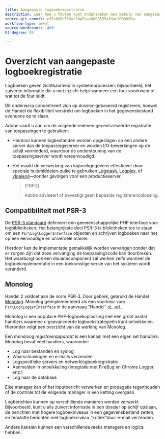```yaml
---
title: Aangepaste logboekregistratie
description: Leer hoe u fouten kunt onderzoeken met behulp van aangepaste logboekregistratie.
source-git-commit: c65c065c5f9ac2847caa8898535afdacf089006a
workflow-type: tm+mt
source-wordcount: '409'
ht-degree: 0%

---
```



# Overzicht van aangepaste logboekregistratie

Logboeken geven zichtbaarheid in systeemprocessen; bijvoorbeeld, het zuiveren informatie die u met inzicht helpt wanneer een fout voorkwam of wat tot de fout leidt.

Dit onderwerp concentreert zich op dossier-gebaseerd registreren, hoewel de Handel de flexibiliteit verstrekt om logboeken in het gegevensbestand eveneens op te slaan.

Adobe raadt u aan om de volgende redenen gecentraliseerde registratie van toepassingen te gebruiken:

- Hierdoor kunnen logbestanden worden opgeslagen op een andere server dan de toepassingsserver en worden I/O-bewerkingen op de schijf verminderd, waardoor de ondersteuning van de toepassingsserver wordt vereenvoudigd.

- Het maakt de verwerking van logboekgegevens effectiever door speciale hulpmiddelen-zulke te gebruiken [Logstash], [Logplex], of [vloeiend]—zonder gevolgen voor een productieserver.

   >[!INFO]
   >
   >Adobe adviseert of bevestigt geen bepaalde registrerenoplossing.

## Compatibiliteit met PSR-3

De [PSR-3 standaard][laminas] definieert een gemeenschappelijke PHP interface voor logbibliotheken. Het belangrijkste doel PSR-3 is bibliotheken toe te staan om een `Psr\Log\LoggerInterface` objecten en schrijven logboeken naar het op een eenvoudige en universele manier.

Hierdoor kan de implementatie gemakkelijk worden vervangen zonder dat er zorgen zijn dat deze vervanging de toepassingscode kan doorbreken. Het waarborgt ook een douanecomponent zal werken zelfs wanneer de logboekimplementatie in een toekomstige versie van het systeem wordt veranderd.

## Monolog

Handel 2 voldoet aan de norm PSR-3. Door gebrek, gebruikt de Handel [Monolog]. Monolog geïmplementeerd als een voorkeur voor `Psr\Log\LoggerInterface` in de aanvraag &quot;Handel&quot; [`di.xml`][di].

Monolog is een populaire PHP-logboekoplossing met een groot aantal handlers waarmee u geavanceerde logboekstrategieën kunt ontwikkelen. Hieronder volgt een overzicht van de werking van Monolog.

Een monoloog _registreerapparaat_ is een kanaal met een eigen set _handlers_. Monolog bevat veel handlers, waaronder:

- Log naar bestanden en syslog
- Waarschuwingen en e-mails verzenden
- Logspecifieke servers en netwerklogboekregistratie
- Aanmelden in ontwikkeling (integratie met FireBug en Chrome Logger, enz.)
- Log naar de database

Elke manager kan of het inputbericht verwerken en propagatie tegenhouden of de controle tot de volgende manager in een ketting overgaan.

Logberichten kunnen op verschillende manieren worden verwerkt. Bijvoorbeeld, kunt u alle zuivert informatie in een dossier op schijf opslaan, de berichten met hogere logboekniveaus in een gegevensbestand zetten, en tenslotte berichten met logboekniveau &quot;kritiek&quot;door e-mail verzenden.

Andere kanalen kunnen een verschillende reeks managers en logica hebben.

<!-- link definitions -->

[di]: https://github.com/magento/magento2/blob/2.4/app/etc/di.xml#L9
[vloeiend]: https://www.fluentd.org/
[laminas]: https://docs.laminas.dev/laminas-log/
[Logplex]: https://devcenter.heroku.com/articles/logplex
[Logstash]: https://www.elastic.co/products/logstash
[Monolog]: https://github.com/Seldaek/monolog
